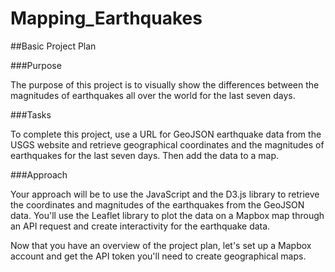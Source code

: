 # Mapping_Earthquakes

##Basic Project Plan

###Purpose

The purpose of this project is to visually show the differences between the magnitudes of earthquakes all over the world for the last seven days.

###Tasks

To complete this project, use a URL for GeoJSON earthquake data from the USGS website and retrieve geographical coordinates and the magnitudes of earthquakes for the last seven days. Then add the data to a map.


###Approach

Your approach will be to use the JavaScript and the D3.js library to retrieve the coordinates and magnitudes of the earthquakes from the GeoJSON data. You'll use the Leaflet library to plot the data on a Mapbox map through an API request and create interactivity for the earthquake data.

Now that you have an overview of the project plan, let's set up a Mapbox account and get the API token you'll need to create geographical maps.
